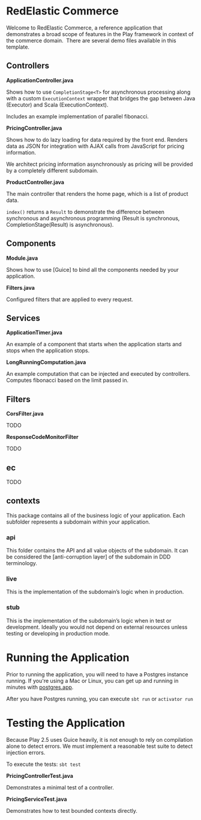 # RedElastic Commerce

Welcome to RedElastic Commerce, a reference application that demonstrates a broad scope of features in the Play framework in context of the commerce domain.  There are several demo files available in this template.

## Controllers

**ApplicationController.java**

Shows how to use `CompletionStage<T>` for asynchronous processing along with a custom `ExecutionContext` wrapper that bridges the gap between Java (Executor) and Scala (ExecutionContext).

Includes an example implementation of parallel fibonacci.

**PricingController.java**

Shows how to do lazy loading for data required by the front end. Renders data as JSON for integration with AJAX calls from JavaScript for pricing information.

We architect pricing information asynchronously as pricing will be provided by a completely different subdomain.

**ProductController.java**

The main controller that renders the home page, which is a list of product data.

`index()` returns a `Result` to demonstrate the difference between synchronous and asynchronous programming (Result is synchronous, CompletionStage(Result) is asynchronous).

## Components

**Module.java**

Shows how to use [Guice] to bind all the components needed by your application.

**Filters.java**

Configured filters that are applied to every request.

## Services

**ApplicationTimer.java**

An example of a component that starts when the application starts and stops when the application stops.

**LongRunningComputation.java**

An example computation that can be injected and executed by controllers. Computes fibonacci based on the limit passed in.

## Filters

**CorsFilter.java**

TODO

**ResponseCodeMonitorFilter**

TODO

## ec

TODO

## contexts

This package contains all of the business logic of your application. Each subfolder represents a subdomain within your application.

### api

This folder contains the API and all value objects of the subdomain. It can be considered the [anti-corruption layer] of the subdomain in DDD terminology.

### live

This is the implementation of the subdomain’s logic when in production.

### stub

This is the implementation of the subdomain’s logic when in test or development. Ideally you would not depend on external resources unless testing or developing in production mode.

# Running the Application

Prior to running the application, you will need to have a Postgres instance running. If you're using a Mac or Linux, you can get up and running in minutes with [postgres.app](http://postgresapp.com/).

After you have Postgres running, you can execute `sbt run` or `activator run`

# Testing the Application

Because Play 2.5 uses Guice heavily, it is not enough to rely on compilation alone to detect errors. We must implement a reasonable test suite to detect injection errors.

To execute the tests: `sbt test`

**PricingControllerTest.java**

Demonstrates a minimal test of a controller.

**PricingServiceTest.java**

Demonstrates how to test bounded contexts directly.
